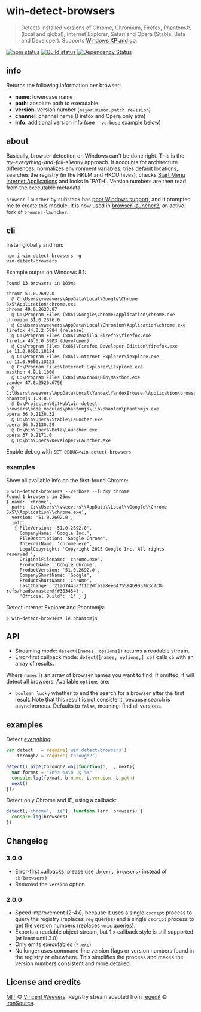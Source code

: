 # win-detect-browsers

> Detects installed versions of Chrome, Chromium, Firefox, PhantomJS (local and global), Internet Explorer, Safari and Opera (Stable, Beta and Developer). Supports [Windows XP and up](https://github.com/vweevers/win-detect-browsers/wiki).

[![npm status](http://img.shields.io/npm/v/win-detect-browsers.svg?style=flat-square)](https://www.npmjs.org/package/win-detect-browsers) [![Build status](https://img.shields.io/appveyor/ci/vweevers/win-detect-browsers.svg?style=flat-square)](https://ci.appveyor.com/project/vweevers/win-detect-browsers) [![Dependency Status](https://img.shields.io/david/vweevers/win-detect-browsers.svg?style=flat-square)](https://david-dm.org/vweevers/win-detect-browsers)

## info

Returns the following information per browser:

- **name**: lowercase name
- **path**: absolute path to executable
- **version**: version number (`major.minor.patch.revision`)
- **channel**: channel name (Firefox and Opera only atm)
- **info**: additional version info (see `--verbose` example below)

## about

Basically, browser detection on Windows can't be done right. This is the *try-everything-and-fail-silently* approach. It accounts for architecture differences, normalizes environment variables, tries default locations, searches the registry (in the HKLM and HKCU hives), checks [Start Menu Internet Applications](http://msdn.microsoft.com/en-us/library/windows/desktop/dd203067(v=vs.85).aspx) and looks in `PATH`. Version numbers are then read from the executable metadata.

`browser-launcher` by substack has [poor Windows support](https://github.com/substack/browser-launcher/issues/7), and it prompted me to create this module. It is now used in [browser-launcher2](https://github.com/benderjs/browser-launcher2), an active fork of `browser-launcher`.

## cli

Install globally and run:

    npm i win-detect-browsers -g
    win-detect-browsers

Example output on Windows 8.1:

```
Found 13 browsers in 189ms

chrome 51.0.2692.0
  @ C:\Users\vweevers\AppData\Local\Google\Chrome SxS\Application\chrome.exe
chrome 49.0.2623.87
  @ C:\Program Files (x86)\Google\Chrome\Application\chrome.exe
chromium 51.0.2676.0
  @ C:\Users\vweevers\AppData\Local\Chromium\Application\chrome.exe
firefox 44.0.2.5884 (release)
  @ C:\Program Files (x86)\Mozilla Firefox\firefox.exe
firefox 46.0.0.5903 (developer)
  @ C:\Program Files (x86)\Firefox Developer Edition\firefox.exe
ie 11.0.9600.18124
  @ C:\Program Files (x86)\Internet Explorer\iexplore.exe
ie 11.0.9600.18123
  @ C:\Program Files\Internet Explorer\iexplore.exe
maxthon 4.9.1.1000
  @ C:\Program Files (x86)\Maxthon\Bin\Maxthon.exe
yandex 47.0.2526.6796
  @ C:\Users\vweevers\AppData\Local\Yandex\YandexBrowser\Application\browser.exe
phantomjs 1.9.8.0
  @ D:\Projecten\GitHub\win-detect-browsers\node_modules\phantomjs\lib\phantom\phantomjs.exe
opera 36.0.2130.32
  @ D:\bin\Opera\Stable\Launcher.exe
opera 36.0.2130.29
  @ D:\bin\Opera\Beta\Launcher.exe
opera 37.0.2171.0
  @ D:\bin\Opera\Developer\Launcher.exe
```

Enable debug with `SET DEBUG=win-detect-browsers`.

### examples

Show all available info on the first-found Chrome:

```
> win-detect-browsers --verbose --lucky chrome
Found 1 browsers in 25ms
{ name: 'chrome',
  path: 'C:\\Users\\vweevers\\AppData\\Local\\Google\\Chrome SxS\\Application\\chrome.exe',
  version: '51.0.2692.0',
  info:
   { FileVersion: '51.0.2692.0',
     CompanyName: 'Google Inc.',
     FileDescription: 'Google Chrome',
     InternalName: 'chrome_exe',
     LegalCopyright: 'Copyright 2015 Google Inc. All rights reserved.',
     OriginalFilename: 'chrome.exe',
     ProductName: 'Google Chrome',
     ProductVersion: '51.0.2692.0',
     CompanyShortName: 'Google',
     ProductShortName: 'Chrome',
     LastChange: '21ad7445a7f1b2dfa2e8ee6475594b9037b3c7c8-refs/heads/master@{#383454}',
     'Official Build': '1' } }
```

Detect Internet Explorer and Phantomjs:

```
> win-detect-browsers ie phantomjs
```

## API

- Streaming mode: `detect([names, options])` returns a readable stream.
- Error-first callback mode: `detect([names, options,] cb)` calls `cb` with an array of results.

Where `names` is an array of browser names you want to find. If omitted, it will detect all browsers. Available `options` are:

- `boolean lucky` whether to end the search for a browser after the first result. Note that this result is not consistent, because search is asynchronous. Defaults to `false`, meaning: find all versions.

## examples

Detect *[everything](http://youtu.be/k1yvvNvlXtg)*:

```js
var detect   = require('win-detect-browsers')
  , through2 = require('through2')

detect().pipe(through2.obj(function(b, _, next){
  var format = "\n%s %s\n  @ %s"
  console.log(format, b.name, b.version, b.path)
  next()
}))
```

Detect only Chrome and IE, using a callback:

```js
detect(['chrome', 'ie'], function (err, browsers) {
  console.log(browsers)
})
```

## Changelog

### 3.0.0

- Error-first callbacks: please use `cb(err, browsers)` instead of `cb(browsers)`
- Removed the `version` option.

### 2.0.0

- Speed improvement (2-4x), because it uses a single `cscript` process to query the registry (replaces `reg` queries) and a single `cscript` process to get the version numbers (replaces `wmic` queries).
- Exports a readable object stream, but 1.x callback style is still supported (at least until 3.0)
- Only emits executables (`*.exe`)
- No longer uses command-line version flags or version numbers found in the registry or elsewhere. This simplifies the process and makes the version numbers consistent and more detailed.

## License and credits

[MIT](http://opensource.org/licenses/MIT) © [Vincent Weevers](http://vincentweevers.nl). Registry stream adapted from [regedit](https://www.npmjs.com/package/regedit) © [ironSource](http://www.ironsrc.com/).

